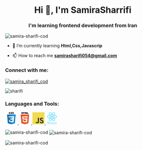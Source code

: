 <h1 align="center">Hi 👋, I'm SamiraSharrifi</h1>
<h3 align="center">I'm learning frontend development from Iran</h3>

<p align="left"> <img src="https://komarev.com/ghpvc/?username=samira-sharifi-cod&label=Profile%20views&color=0e75b6&style=flat" alt="samira-sharifi-cod" /> </p>

- 🌱 I’m currently learning **Html,Css,Javascrip**

- 📫 How to reach me **samirasharifi054@gmail.com**

<h3 align="left">Connect with me:</h3>
<p align="left">
<a href="https://instagram.com/samira_sharifi_cod" target="blank"><img align="center" src="https://raw.githubusercontent.com/rahuldkjain/github-profile-readme-generator/master/src/images/icons/Social/instagram.svg" alt="samira_sharifi_cod" height="30" width="40" /></a>
</p>
<img alin="right" alt="sharifi" width="400" src="https://www.google.com/url?sa=i&url=https%3A%2F%2Ftenor.com%2Fview%2Fcoding-girl-gif-2332171326726785246&psig=AOvVaw3dgMIhnlVeuSVPQdHjevoO&ust=1740229785161000&source=images&cd=vfe&opi=89978449&ved=0CBMQjRxqFwoTCNjA_KPr1IsDFQAAAAAdAAAAABAP">

<h3 align="left">Languages and Tools:</h3>
<p align="left"> <a href="https://www.w3schools.com/css/" target="_blank" rel="noreferrer"> <img src="https://raw.githubusercontent.com/devicons/devicon/master/icons/css3/css3-original-wordmark.svg" alt="css3" width="40" height="40"/> </a> <a href="https://www.w3.org/html/" target="_blank" rel="noreferrer"> <img src="https://raw.githubusercontent.com/devicons/devicon/master/icons/html5/html5-original-wordmark.svg" alt="html5" width="40" height="40"/> </a> <a href="https://developer.mozilla.org/en-US/docs/Web/JavaScript" target="_blank" rel="noreferrer"> <img src="https://raw.githubusercontent.com/devicons/devicon/master/icons/javascript/javascript-original.svg" alt="javascript" width="40" height="40"/> </a> <a href="https://reactjs.org/" target="_blank" rel="noreferrer"> <img src="https://raw.githubusercontent.com/devicons/devicon/master/icons/react/react-original-wordmark.svg" alt="react" width="40" height="40"/> </a> </p>

<p><img align="left" src="https://github-readme-stats.vercel.app/api/top-langs?username=samira-sharifi-cod&show_icons=true&locale=en&layout=compact" alt="samira-sharifi-cod" /></p>

<p>&nbsp;<img align="center" src="https://github-readme-stats.vercel.app/api?username=samira-sharifi-cod&show_icons=true&locale=en" alt="samira-sharifi-cod" /></p>

<p><img align="center" src="https://github-readme-streak-stats.herokuapp.com/?user=samira-sharifi-cod&" alt="samira-sharifi-cod" /></p>
